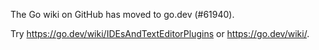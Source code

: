 The Go wiki on GitHub has moved to go.dev (#61940).

Try <https://go.dev/wiki/IDEsAndTextEditorPlugins> or <https://go.dev/wiki/>.

